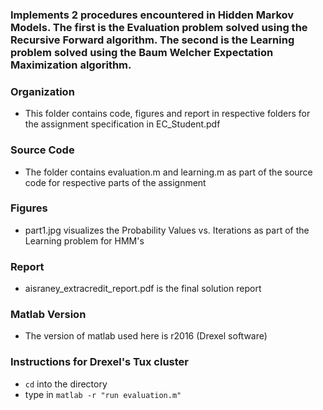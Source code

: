 ### Implements 2 procedures encountered in Hidden Markov Models. The first is the Evaluation problem solved using the Recursive Forward algorithm. The second is the Learning problem solved using the Baum Welcher Expectation Maximization algorithm.

### Organization
* This folder contains code, figures and report in respective folders for the assignment specification in EC_Student.pdf

### Source Code
* The folder contains evaluation.m and learning.m as part of the source code for respective parts of the assignment

### Figures
* part1.jpg visualizes the Probability Values vs. Iterations as part of the Learning problem for HMM's

### Report
* aisraney_extracredit_report.pdf is the final solution report

### Matlab Version
* The version of matlab used here is r2016 (Drexel software)

### Instructions for Drexel's Tux cluster
* `cd` into the directory
* type in `matlab -r "run evaluation.m"`
